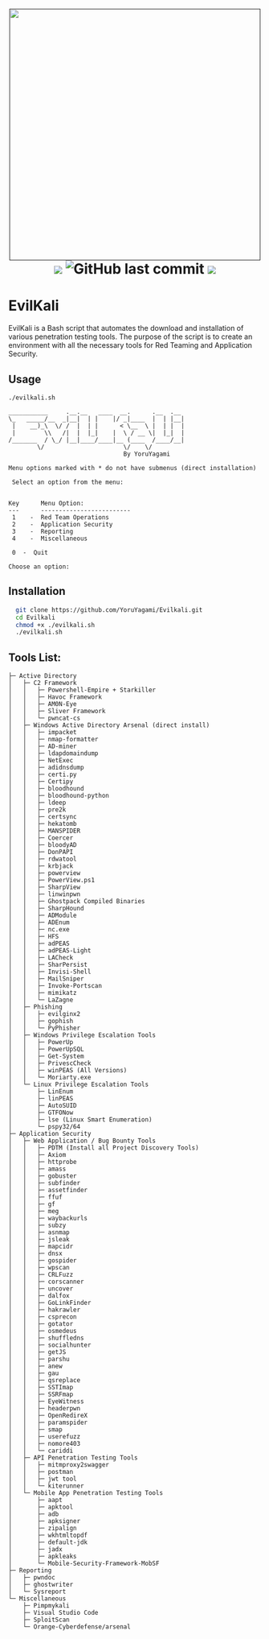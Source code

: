 <h1 align="center">
  <br>
  <a href=""><img src="https://github.com/YoruYagami/EvilKali/assets/70035442/3d755c49-17fd-42a0-9d9c-8302556c8fbc" alt="" width="500" height="500"></a>
  <br>
  <img src="https://img.shields.io/badge/Maintained%3F-Yes-23a82c">
  <img alt="GitHub last commit" src="https://img.shields.io/github/last-commit/YoruYagami/Evilkali">
  <img src="https://img.shields.io/badge/Developed%20for-kali%20linux-blueviolet">
</h1>

# EvilKali
EvilKali is a Bash script that automates the download and installation of various penetration testing tools. 
The purpose of the script is to create an environment with all the necessary tools for Red Teaming and Application Security.

## Usage
```
./evilkali.sh

___________     .__.__   ____  __.      .__  .__ 
\_   _____/__  _|__|  | |    |/ _|____  |  | |__|
 |    __)_\  \/ /  |  | |      < \__  \ |  | |  |
 |        \\   /|  |  |_|    |  \ / __ \|  |_|  |
/_______  / \_/ |__|____/____|__ (____  /____/__|
        \/                      \/    \/         
                                By YoruYagami

Menu options marked with * do not have submenus (direct installation)

 Select an option from the menu:


Key      Menu Option:
---      -------------------------
 1    -  Red Team Operations
 2    -  Application Security
 3    -  Reporting
 4    -  Miscellaneous

 0  -  Quit

Choose an option:
```

## Installation
```bash
  git clone https://github.com/YoruYagami/Evilkali.git
  cd Evilkali
  chmod +x ./evilkali.sh
  ./evilkali.sh
```

## Tools List:
```
├─ Active Directory
│   ├─ C2 Framework
│   │   ├─ Powershell-Empire + Starkiller
│   │   ├─ Havoc Framework
│   │   ├─ AM0N-Eye
│   │   ├─ Sliver Framework
│   │   └─ pwncat-cs
│   ├─ Windows Active Directory Arsenal (direct install)
│   │   ├─ impacket
│   │   ├─ nmap-formatter
│   │   ├─ AD-miner
│   │   ├─ ldapdomaindump
│   │   ├─ NetExec
│   │   ├─ adidnsdump
│   │   ├─ certi.py
│   │   ├─ Certipy
│   │   ├─ bloodhound
│   │   ├─ bloodhound-python
│   │   ├─ ldeep
│   │   ├─ pre2k
│   │   ├─ certsync
│   │   ├─ hekatomb
│   │   ├─ MANSPIDER
│   │   ├─ Coercer
│   │   ├─ bloodyAD
│   │   ├─ DonPAPI
│   │   ├─ rdwatool
│   │   ├─ krbjack
│   │   ├─ powerview
│   │   ├─ PowerView.ps1
│   │   ├─ SharpView
│   │   ├─ linwinpwn
│   │   ├─ Ghostpack Compiled Binaries
│   │   ├─ SharpHound
│   │   ├─ ADModule
│   │   ├─ ADEnum
│   │   ├─ nc.exe
│   │   ├─ HFS
│   │   ├─ adPEAS
│   │   ├─ adPEAS-Light
│   │   ├─ LACheck
│   │   ├─ SharPersist
│   │   ├─ Invisi-Shell
│   │   ├─ MailSniper
│   │   ├─ Invoke-Portscan
│   │   ├─ mimikatz
│   │   └─ LaZagne
│   ├─ Phishing
│   │   ├─ evilginx2
│   │   ├─ gophish
│   │   └─ PyPhisher
│   ├─ Windows Privilege Escalation Tools
│   │   ├─ PowerUp
│   │   ├─ PowerUpSQL
│   │   ├─ Get-System
│   │   ├─ PrivescCheck
│   │   ├─ winPEAS (All Versions)
│   │   └─ Moriarty.exe
│   └─ Linux Privilege Escalation Tools
│       ├─ LinEnum
│       ├─ linPEAS
│       ├─ AutoSUID
│       ├─ GTFONow
│       ├─ lse (Linux Smart Enumeration)
│       └─ pspy32/64
├─ Application Security
│   ├─ Web Application / Bug Bounty Tools
│   │   ├─ PDTM (Install all Project Discovery Tools)
│   │   ├─ Axiom
│   │   ├─ httprobe
│   │   ├─ amass
│   │   ├─ gobuster
│   │   ├─ subfinder
│   │   ├─ assetfinder
│   │   ├─ ffuf
│   │   ├─ gf
│   │   ├─ meg
│   │   ├─ waybackurls
│   │   ├─ subzy
│   │   ├─ asnmap
│   │   ├─ jsleak
│   │   ├─ mapcidr
│   │   ├─ dnsx
│   │   ├─ gospider
│   │   ├─ wpscan
│   │   ├─ CRLFuzz
│   │   ├─ corscanner
│   │   ├─ uncover
│   │   ├─ dalfox
│   │   ├─ GoLinkFinder
│   │   ├─ hakrawler
│   │   ├─ csprecon
│   │   ├─ gotator
│   │   ├─ osmedeus
│   │   ├─ shuffledns
│   │   ├─ socialhunter
│   │   ├─ getJS
│   │   ├─ parshu
│   │   ├─ anew 
│   │   ├─ gau 
│   │   ├─ qsreplace
│   │   ├─ SSTImap
│   │   ├─ SSRFmap
│   │   ├─ EyeWitness
│   │   ├─ headerpwn
│   │   ├─ OpenRedireX
│   │   ├─ paramspider
│   │   ├─ smap
│   │   ├─ userefuzz
│   │   ├─ nomore403
│   │   └─ cariddi
│   ├─ API Penetration Testing Tools
│   │   ├─ mitmproxy2swagger
│   │   ├─ postman
│   │   ├─ jwt tool
│   │   └─ kiterunner
│   └─ Mobile App Penetration Testing Tools
│       ├─ aapt
│       ├─ apktool
│       ├─ adb
│       ├─ apksigner
│       ├─ zipalign
│       ├─ wkhtmltopdf
│       ├─ default-jdk
│       ├─ jadx
│       ├─ apkleaks
│       └─ Mobile-Security-Framework-MobSF
├─ Reporting
│   ├─ pwndoc
│   ├─ ghostwriter
│   └─ Sysreport
└─ Miscellaneous
    ├─ Pimpmykali
    ├─ Visual Studio Code
    ├─ SploitScan
    └─ Orange-Cyberdefense/arsenal

```
